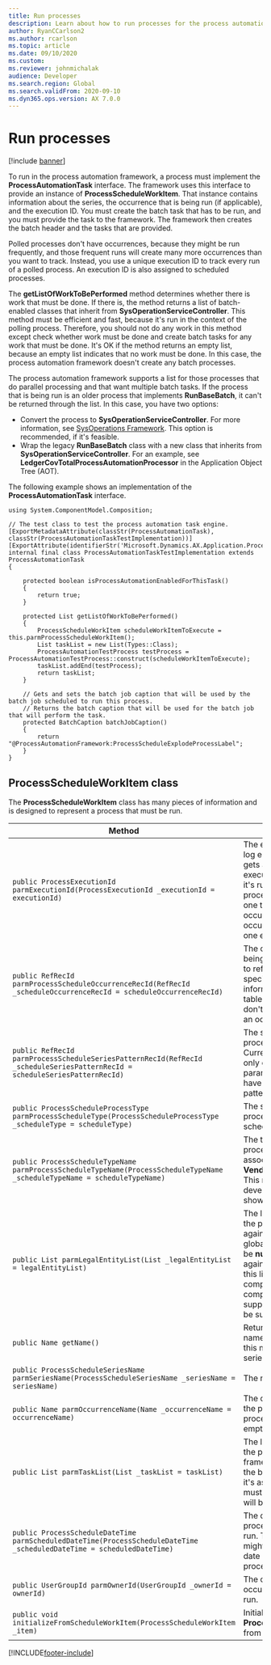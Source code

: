 ```yaml
---
title: Run processes
description: Learn about how to run processes for the process automation framework, including overviews and code examples for various classes.
author: RyanCCarlson2
ms.author: rcarlson
ms.topic: article
ms.date: 09/10/2020
ms.custom:
ms.reviewer: johnmichalak
audience: Developer
ms.search.region: Global
ms.search.validFrom: 2020-09-10
ms.dyn365.ops.version: AX 7.0.0
---
```


# Run processes

[!include [banner](../includes/banner.md)]

To run in the process automation framework, a process must implement the **ProcessAutomationTask** interface. The framework uses this interface to provide an instance of **ProcessScheduleWorkItem**. That instance contains information about the series, the occurrence that is being run (if applicable), and the execution ID. You must create the batch task that has to be run, and you must provide the task to the framework. The framework then creates the batch header and the tasks that are provided.

Polled processes don't have occurrences, because they might be run frequently, and those frequent runs will create many more occurrences than you want to track. Instead, you use a unique execution ID to track every run of a polled process. An execution ID is also assigned to scheduled processes.

The **getListOfWorkToBePerformed** method determines whether there is work that must be done. If there is, the method returns a list of batch-enabled classes that inherit from **SysOperationServiceController**. This method must be efficient and fast, because it's run in the context of the polling process. Therefore, you should not do any work in this method except check whether work must be done and create batch tasks for any work that must be done. It's OK if the method returns an empty list, because an empty list indicates that no work must be done. In this case, the process automation framework doesn't create any batch processes.

The process automation framework supports a list for those processes that do parallel processing and that want multiple batch tasks. If the process that is being run is an older process that implements **RunBaseBatch**, it can't be returned through the list. In this case, you have two options:

- Convert the process to **SysOperationServiceController**. For more information, see [SysOperations Framework](/dynamicsax-2012/developer/sysoperation-framework-overview). This option is recommended, if it's feasible.
- Wrap the legacy **RunBaseBatch** class with a new class that inherits from **SysOperationServiceController**. For an example, see **LedgerCovTotalProcessAutomationProcessor** in the Application Object Tree (AOT).

The following example shows an implementation of the **ProcessAutomationTask** interface.

```xpp
using System.ComponentModel.Composition;

// The test class to test the process automation task engine.
[ExportMetadataAttribute(classStr(ProcessAutomationTask), classStr(ProcessAutomationTaskTestImplementation))]
[ExportAttribute(identifierStr('Microsoft.Dynamics.AX.Application.ProcessAutomationTask'))]
internal final class ProcessAutomationTaskTestImplementation extends ProcessAutomationTask
{

    protected boolean isProcessAutomationEnabledForThisTask()
    {
        return true;
    }

    protected List getListOfWorkToBePerformed()
    {
        ProcessScheduleWorkItem scheduleWorkItemToExecute = this.parmProcessScheduleWorkItem();
        List taskList = new List(Types::Class);
        ProcessAutomationTestProcess testProcess = ProcessAutomationTestProcess::construct(scheduleWorkItemToExecute);
        taskList.addEnd(testProcess);
        return taskList;
    }

    // Gets and sets the batch job caption that will be used by the batch job scheduled to run this process.
    // Returns the batch caption that will be used for the batch job that will perform the task.
    protected BatchCaption batchJobCaption()
    {
        return "@ProcessAutomationFramework:ProcessScheduleExplodeProcessLabel";
    }
}
```

## ProcessScheduleWorkItem class

The **ProcessScheduleWorkItem** class has many pieces of information and is designed to represent a process that must be run.

| Method | Description |
|---|---|
| `public ProcessExecutionId parmExecutionId(ProcessExecutionId _executionId = executionId)` | The execution ID is used to log errors. A polled process gets a new, unique execution ID every time that it's run. Because scheduled processes are only ever run one time for each occurrence, each occurrence only ever has one execution ID. |
| `public RefRecId parmProcessScheduleOccurrenceRecId(RefRecId _scheduleOccurrenceRecId = scheduleOccurrenceRecId)` | The occurrence that is being run. Use this method to reference occurrence-specific parameter information in parameter tables. Polled processes don't have a **RecId** value for an occurrence. |
| `public RefRecId parmProcessScheduleSeriesPatternRecId(RefRecId _scheduleSeriesPatternRecId = scheduleSeriesPatternRecId)` | The series pattern that the process is associated with. Currently, series can have only one pattern. All parameter records typically have a foreign key to this pattern. |
| `public ProcessScheduleProcessType parmProcessScheduleType(ProcessScheduleProcessType _scheduleType = scheduleType)` | The schedule type of the process: polled or scheduled. |
| `public ProcessScheduleTypeName parmProcessScheduleTypeName(ProcessScheduleTypeName _scheduleTypeName = scheduleTypeName)` | The type name that the process and series are associated with, such as **VendPaymentProposal**. This name is an internal developer name and isn't shown to the user. |
| `public List parmLegalEntityList(List _legalEntityList = legalEntityList)` | The list of legal entities that the process will be run against. If the process is a global process, this list will be **null**. If the process is run against a single company, this list will contain a single company. Multiple companies aren't currently supported, but they might be supported in the future. |
| `public Name getName()` | Returns the occurrence name. If a type is polled, this method returns the series name. |
| `public ProcessScheduleSeriesName parmSeriesName(ProcessScheduleSeriesName _seriesName = seriesName)` | The name of the series. |
| `public Name parmOccurrenceName(Name _occurrenceName = occurrenceName)` | The occurrence name. If the process is a polled process, the value will be empty. |
| `public List parmTaskList(List _taskList = taskList)` | The list of batch tasks that the process automation framework should add to the batch. If this list is **null**, it's assumed that no work must be done, and nothing will be created in a batch. |
| `public ProcessScheduleDateTime parmScheduledDateTime(ProcessScheduleDateTime _scheduledDateTime = scheduledDateTime)` | The date and time when the process was scheduled to run. This date and time might differ from the actual date and time when the process runs. |
| `public UserGroupId parmOwnerId(UserGroupId _ownerId = ownerId)` | The owner of the occurrence that is being run. |
| `public void initializeFromScheduleWorkItem(ProcessScheduleWorkItem _item)` | Initializes an instance of **ProcessScheduleWorkItem** from another instance. |


[!INCLUDE[footer-include](../../../includes/footer-banner.md)]

